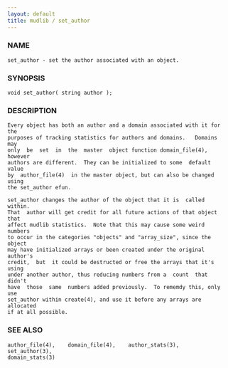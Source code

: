 ```yaml
---
layout: default
title: mudlib / set_author
---
```


### NAME

    set_author - set the author associated with an object.

### SYNOPSIS

    void set_author( string author );

### DESCRIPTION

    Every object has both an author and a domain associated with it for the
    purposes of tracking statistics for authors and domains.   Domains  may
    only  be  set  in  the  master  object function domain_file(4), however
    authors are different.  They can be initialized to some  default  value
    by  author_file(4)  in the master object, but can also be changed using
    the set_author efun.

    set_author changes the author of the object that it is  called  within.
    That  author will get credit for all future actions of that object that
    affect mudlib statistics.  Note that this may cause some weird  numbers
    to occur in the categories "objects" and "array_size", since the object
    may have initialized arrays or been created under the original author's
    credit,  but  it could be destructed or free the arrays that it's using
    under another author, thus reducing numbers from a  count  that  didn't
    have  those  same  numbers added previously.  To rememdy this, only use
    set_author within create(4), and use it before any arrays are allocated
    if at all possible.

### SEE ALSO

    author_file(4),    domain_file(4),    author_stats(3),   set_author(3),
    domain_stats(3)
